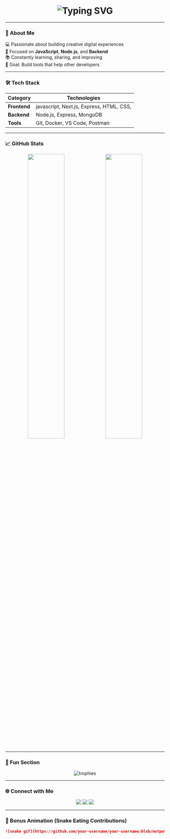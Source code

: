 <!-- Animated GitHub Profile (typing-style) -->

<h1 align="center">
  <img src="https://readme-typing-svg.herokuapp.com?font=Fira+Code&pause=1000&center=true&vCenter=true&width=450&lines=Hi+👋,+I'm+Your+Name!;Full-stack+Developer;Open+Source+Enthusiast;Always+Learning+New+Things!" alt="Typing SVG" />
</h1>

---

### 🧠 About Me

💻 Passionate about building creative digital experiences  
🚀 Focused on **JavaScript**, **Node.js**, and **Backend**  
📚 Constantly learning, sharing, and improving  
🎯 Goal: Build tools that help other developers  

---

### 🛠️ Tech Stack

| Category | Technologies |
|-----------|--------------|
| **Frontend** | javascript, Next.js, Express, HTML, CSS, |
| **Backend** | Node.js, Express, MongoDB |
| **Tools** | Git, Docker, VS Code, Postman |

---

### 📈 GitHub Stats

<p align="center">
  <img width="48%" src="https://github-readme-stats.vercel.app/api?username=your-username&show_icons=true&theme=radical" />
  <img width="48%" src="https://github-readme-streak-stats.herokuapp.com/?user=your-username&theme=radical" />
</p>

---

### 🧩 Fun Section

<p align="center">
  <img src="https://github-profile-trophy.vercel.app/?username=your-username&theme=darkhub&no-bg=true&no-frame=true&row=1" alt="trophies" />
</p>

---

### 🌐 Connect with Me

<p align="center">
  <a href="https://github.com/yonasdevportfolio"><img src="https://img.shields.io/badge/GitHub-%2312100E.svg?&style=for-the-badge&logo=github&logoColor=white" /></a>
  <a href="https://twitter.com/yonasdevportfolio"><img src="https://img.shields.io/badge/Twitter-%231DA1F2.svg?&style=for-the-badge&logo=twitter&logoColor=white" /></a>
  <a href="https://linkedin.com/in/yonasdevportfolio"><img src="https://img.shields.io/badge/LinkedIn-%230077B5.svg?&style=for-the-badge&logo=linkedin&logoColor=white" /></a>
</p>

---

### 🧩 Bonus Animation (Snake Eating Contributions)

```md
![snake gif](https://github.com/your-username/your-username/blob/output/github-contribution-grid-snake.svg)
